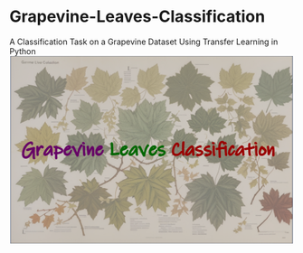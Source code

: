 # Grapevine-Leaves-Classification
A Classification Task on a Grapevine Dataset Using Transfer Learning in Python
![](pic.png)
